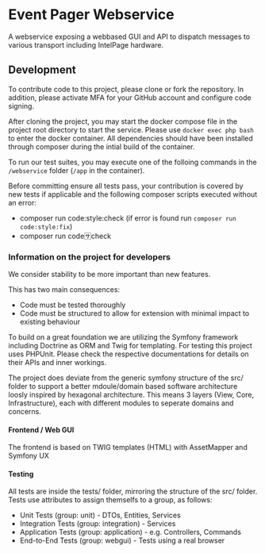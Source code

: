 # Event Pager Webservice

A webservice exposing a webbased GUI and API to dispatch messages to various transport including IntelPage hardware.

## Development

To contribute code to this project, please clone or fork the repository. In addition, please activate MFA for your GitHub account and configure code signing.

After cloning the project, you may start the docker compose file in the project root directory to start the service. Please use `docker exec php bash` to enter the docker container. All dependencies should have been installed through composer during the intial build of the container.

To run our test suites, you may execute one of the folloing commands in the `/webservice` folder (`/app` in the container).

Before committing ensure all tests pass, your contribution is covered by new tests if applicable and the following composer scripts executed without an error:

- composer run code:style:check (if error is found run `composer run code:style:fix`)
- composer run code:sa:check

### Information on the project for developers

We consider stability to be more important than new features.

This has two main consequences:
- Code must be tested thoroughly
- Code must be structured to allow for extension with minimal impact to existing behaviour

To build on a great foundation we are utilizing the Symfony framework including Doctrine as ORM and Twig for templating. For testing this project uses PHPUnit. Please check the respective documentations for details on their APIs and inner workings.

The project does deviate from the generic symfony structure of the src/ folder to support a better mdoule/domain based software architecture loosly inspired by hexagonal architecture. This means 3 layers (View, Core, Infrastructure), each with different modules to seperate domains and concerns.

#### Frontend / Web GUI

The frontend is based on TWIG templates (HTML) with AssetMapper and Symfony UX

#### Testing

All tests are inside the tests/ folder, mirroring the structure of the src/ folder. Tests use attributes to assign themselfs to a group, as follows:

- Unit Tests (group: unit) - DTOs, Entities, Services
- Integration Tests (group: integration) - Services
- Application Tests (group: application) - e.g. Controllers, Commands
- End-to-End Tests (group: webgui) - Tests using a real browser

